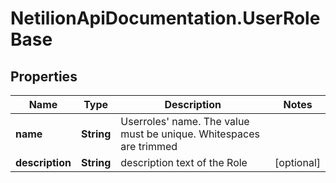 # NetilionApiDocumentation.UserRoleBase

## Properties
Name | Type | Description | Notes
------------ | ------------- | ------------- | -------------
**name** | **String** | Userroles&#x27; name. The value must be unique. Whitespaces are trimmed | 
**description** | **String** | description text of the Role | [optional] 
